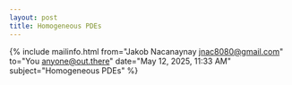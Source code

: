 ```yaml
---
layout: post
title: Homogeneous PDEs
---
```


{% include mailinfo.html from="Jakob Nacanaynay <jnac8080@gmail.com>" to="You <anyone@out.there>" date="May 12, 2025, 11:33 AM" subject="Homogeneous PDEs" %}
